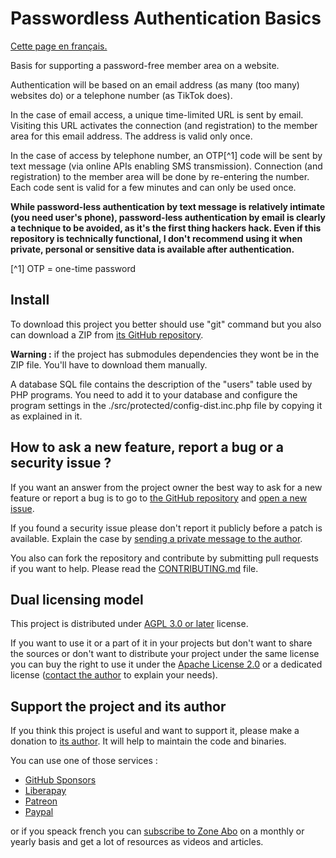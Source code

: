 # Passwordless Authentication Basics

[Cette page en français.](LISEZMOI.md)

Basis for supporting a password-free member area on a website.

Authentication will be based on an email address (as many (too many) websites do) or a telephone number (as TikTok does).

In the case of email access, a unique time-limited URL is sent by email. Visiting this URL activates the connection (and registration) to the member area for this email address. The address is valid only once.

In the case of access by telephone number, an OTP[^1] code will be sent by text message (via online APIs enabling SMS transmission). Connection (and registration) to the member area will be done by re-entering the number. Each code sent is valid for a few minutes and can only be used once.

**While password-less authentication by text message is relatively intimate (you need user's phone), password-less authentication by email is clearly a technique to be avoided, as it's the first thing hackers hack. Even if this repository is technically functional, I don't recommend using it when private, personal or sensitive data is available after authentication.**

[^1] OTP = one-time password

## Install

To download this project you better should use "git" command but you also can download a ZIP from [its GitHub repository](https://github.com/DeveloppeurPascal/Passwordless-Authentication-Basics).

**Warning :** if the project has submodules dependencies they wont be in the ZIP file. You'll have to download them manually.

A database SQL file contains the description of the "users" table used by PHP programs. You need to add it to your database and configure the program settings in the ./src/protected/config-dist.inc.php file by copying it as explained in it.

## How to ask a new feature, report a bug or a security issue ?

If you want an answer from the project owner the best way to ask for a new feature or report a bug is to go to [the GitHub repository](https://github.com/DeveloppeurPascal/Passwordless-Authentication-Basics) and [open a new issue](https://github.com/DeveloppeurPascal/Passwordless-Authentication-Basics/issues).

If you found a security issue please don't report it publicly before a patch is available. Explain the case by [sending a private message to the author](https://developpeur-pascal.fr/nous-contacter.php).

You also can fork the repository and contribute by submitting pull requests if you want to help. Please read the [CONTRIBUTING.md](CONTRIBUTING.md) file.

## Dual licensing model

This project is distributed under [AGPL 3.0 or later](https://choosealicense.com/licenses/agpl-3.0/) license.

If you want to use it or a part of it in your projects but don't want to share the sources or don't want to distribute your project under the same license you can buy the right to use it under the [Apache License 2.0](https://choosealicense.com/licenses/apache-2.0/) or a dedicated license ([contact the author](https://developpeur-pascal.fr/nous-contacter.php) to explain your needs).

## Support the project and its author

If you think this project is useful and want to support it, please make a donation to [its author](https://github.com/DeveloppeurPascal). It will help to maintain the code and binaries.

You can use one of those services :

* [GitHub Sponsors](https://github.com/sponsors/DeveloppeurPascal)
* [Liberapay](https://liberapay.com/PatrickPremartin)
* [Patreon](https://www.patreon.com/patrickpremartin)
* [Paypal](https://www.paypal.com/paypalme/patrickpremartin)

or if you speack french you can [subscribe to Zone Abo](https://zone-abo.fr/nos-abonnements.php) on a monthly or yearly basis and get a lot of resources as videos and articles.
